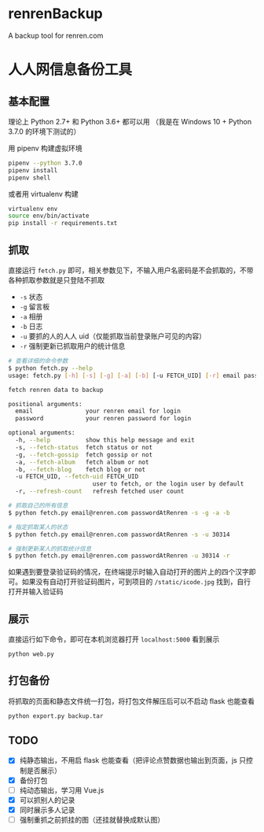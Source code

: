 # renrenBackup

A backup tool for renren.com


# 人人网信息备份工具

## 基本配置

理论上 Python 2.7+ 和 Python 3.6+ 都可以用
（我是在 Windows 10 + Python 3.7.0 的环境下测试的）

用 pipenv 构建虚拟环境

```bash
pipenv --python 3.7.0
pipenv install
pipenv shell
```

或者用 virtualenv 构建

```bash
virtualenv env
source env/bin/activate
pip install -r requirements.txt
```

## 抓取

直接运行 `fetch.py` 即可，相关参数见下，不输入用户名密码是不会抓取的，不带各种抓取参数就是只登陆不抓取

* `-s` 状态
* `-g` 留言板
* `-a` 相册
* `-b` 日志
* `-u` 要抓的人的人人 uid（仅能抓取当前登录账户可见的内容）
* `-r` 强制更新已抓取用户的统计信息

```bash
# 查看详细的命令参数
$ python fetch.py --help
usage: fetch.py [-h] [-s] [-g] [-a] [-b] [-u FETCH_UID] [-r] email password

fetch renren data to backup

positional arguments:
  email               your renren email for login
  password            your renren password for login

optional arguments:
  -h, --help          show this help message and exit
  -s, --fetch-status  fetch status or not
  -g, --fetch-gossip  fetch gossip or not
  -a, --fetch-album   fetch album or not
  -b, --fetch-blog    fetch blog or not
  -u FETCH_UID, --fetch-uid FETCH_UID
                        user to fetch, or the login user by default
  -r, --refresh-count   refresh fetched user count

# 抓取自己的所有信息
$ python fetch.py email@renren.com passwordAtRenren -s -g -a -b

# 指定抓取某人的状态
$ python fetch.py email@renren.com passwordAtRenren -s -u 30314

# 强制更新某人的抓取统计信息
$ python fetch.py email@renren.com passwordAtRenren -u 30314 -r
```

如果遇到要登录验证码的情况，在终端提示时输入自动打开的图片上的四个汉字即可。如果没有自动打开验证码图片，可到项目的 `/static/icode.jpg` 找到，自行打开并输入验证码

## 展示

直接运行如下命令，即可在本机浏览器打开 `localhost:5000` 看到展示

```bash
python web.py
```

## 打包备份

将抓取的页面和静态文件统一打包，将打包文件解压后可以不启动 flask 也能查看

```bash
python export.py backup.tar
```

## TODO

- [x] 纯静态输出，不用启 flask 也能查看（把评论点赞数据也输出到页面，js 只控制是否展示）
- [x] 备份打包
- [ ] 纯动态输出，学习用 Vue.js
- [x] 可以抓别人的记录
- [x] 同时展示多人记录
- [ ] 强制重抓之前抓挂的图（还挂就替换成默认图）